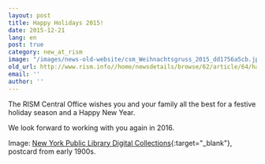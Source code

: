 ```yaml
---
layout: post
title: Happy Holidays 2015!
date: 2015-12-21
lang: en
post: true
category: new_at_rism
image: "/images/news-old-website/csm_Weihnachtsgruss_2015_dd1756a5cb.jpg"
old_url: http://www.rism.info//home/newsdetails/browse/62/article/64/happy-holidays-2015.html
email: ''
author: ''
---
```


The RISM Central Office wishes you and your family all the best for a festive holiday season and a Happy New Year.

We look forward to working with you again in 2016.

Image: [New York Public Library Digital Collections](http://digitalcollections.nypl.org/items/510d47e3-6996-a3d9-e040-e00a18064a99){:target="_blank"}, postcard from early 1900s.

